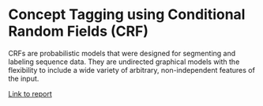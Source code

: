 # Concept Tagging using Conditional Random Fields (CRF)

CRFs are probabilistic models that were designed for segmenting and labeling sequence data. They are undirected graphical models with the flexibility to include a wide variety of arbitrary, non-independent features of the input.

[Link to report](https://drive.google.com/file/d/1-bEeTum9eDUANH3OY8KQvY4NagNJISPB/view?usp=sharing)
